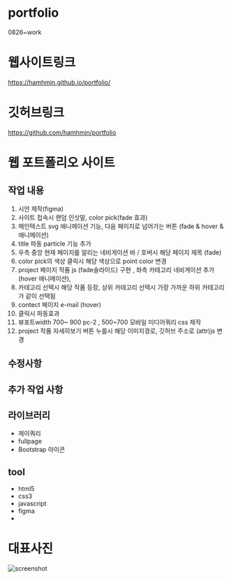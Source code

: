 # portfolio
0826~work

# 웹사이트링크
https://hamhmin.github.io/portfolio/

# 깃허브링크
https://github.com/hamhmin/portfolio


# 웹 포트폴리오 사이트

## 작업 내용
1. 시안 제작(figma)
2. 사이트 접속시 랜덤 인삿말, color pick(fade 효과)
3. 메인텍스트 svg 애니메이션 기능, 다음 페이지로 넘어가는 버튼 (fade & hover & 애니메이션)
4. title 파동 particle 기능 추가  
5. 우측 중앙 현재 페이지를 알리는 네비게이션 바 / 호버시 해당 페이지 제목 (fade)
6. color pick의 색상 클릭시 해당 색상으로 point color 변경
7. project 페이지 작품 js (fade슬라이드) 구현 , 좌측 카테고리 네비게이션 추가(hover 애니메이션),
8. 카테고리 선택시 해당 작품 등장, 상위 카테고리 선택시 가장 가까운 하위 카테고리가 같이 선택됨
9. contect 페이지 e-mail (hover)
10. 클릭시 파동효과
11. 뷰포트width 700~ 900 pc-2 , 500~700 모바일  미디어쿼리 css 제작
12. project 작품 자세히보기 버튼 누를시 해당 이미지경로, 깃허브 주소로 (attr)js 변경 

## 수정사항  


## 추가 작업 사항


## 라이브러리
- 제이쿼리
- fullpage
- Bootstrap 아이콘

## tool
- html5
- css3
- javascript
- figma
- 
# 대표사진
![screenshot](https://user-images.githubusercontent.com/49775311/187648437-a9674a7f-b4df-4230-8c7f-7a953a888c05.JPG)

